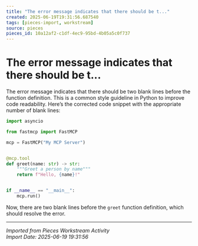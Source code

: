 ```yaml
---
title: "The error message indicates that there should be t..."
created: 2025-06-19T19:31:56.687540
tags: [pieces-import, workstream]
source: pieces
pieces_id: 10a12af2-c1df-4ec9-95bd-4b05a5c0f737
---
```


# The error message indicates that there should be t...

The error message indicates that there should be two blank lines before the function definition. This is a common style guideline in Python to improve code readability. Here’s the corrected code snippet with the appropriate number of blank lines:

```python
import asyncio

from fastmcp import FastMCP

mcp = FastMCP("My MCP Server")


@mcp.tool
def greet(name: str) -> str:
    """Greet a person by name"""
    return f"Hello, {name}!"


if __name__ == "__main__":
    mcp.run()
```

Now, there are two blank lines before the `greet` function definition, which should resolve the error.

---
*Imported from Pieces Workstream Activity*  
*Import Date: 2025-06-19 19:31:56*
